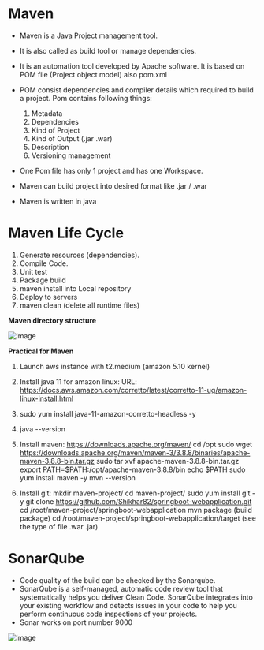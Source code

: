 # Maven

* Maven is a Java Project management tool.
* It is also called as build tool or manage dependencies.
* It is an automation tool developed by Apache software. It is based on POM file (Project object model) also pom.xml
* POM consist dependencies and compiler details which required to build a project. Pom contains following things:
  1. Metadata
  2. Dependencies
  3. Kind of Project
  4. Kind of Output (.jar .war)
  5. Description
  6. Versioning management
    
* One Pom file has only 1 project and has one Workspace.
* Maven can build project into desired format like .jar / .war
* Maven is written in java

# Maven Life Cycle

1. Generate resources (dependencies).
2. Compile Code.
3. Unit test
4. Package build
5. maven install into Local repository
6. Deploy to servers
7. maven clean (delete all runtime files)

**Maven directory structure**

![image](https://github.com/sunnyvalechha/CICD-Zero-to-Hero/assets/59471885/69402cbb-601a-447d-865d-a27dff7152d3)

**Practical for Maven**

1. Launch aws instance with t2.medium (amazon 5.10 kernel)

2. Install java 11 for amazon linux:
	URL: https://docs.aws.amazon.com/corretto/latest/corretto-11-ug/amazon-linux-install.html

3. sudo yum install java-11-amazon-corretto-headless -y
4. java --version

5. Install maven: 
	https://downloads.apache.org/maven/
	cd /opt
	sudo wget https://downloads.apache.org/maven/maven-3/3.8.8/binaries/apache-maven-3.8.8-bin.tar.gz
	sudo tar xvf apache-maven-3.8.8-bin.tar.gz
	export PATH=$PATH:/opt/apache-maven-3.8.8/bin
	echo $PATH
	sudo yum install maven -y
	mvn --version

6. Install git:
	mkdir maven-project/
	cd maven-project/
	sudo yum install git -y
	git clone https://github.com/Shikhar82/springboot-webapplication.git
	cd /root/maven-project/springboot-webapplication
	mvn package (build package)
	cd /root/maven-project/springboot-webapplication/target (see the type of file .war .jar)




# SonarQube

* Code quality of the build can be checked by the Sonarqube.
* SonarQube is a self-managed, automatic code review tool that systematically helps you deliver Clean Code. SonarQube integrates into your existing workflow and detects issues in your code to help you perform continuous code inspections of your projects.
* Sonar works on port number 9000

![image](https://github.com/sunnyvalechha/CICD-Zero-to-Hero/assets/59471885/656f338a-a294-45db-a94b-626d2e57dfb5)

